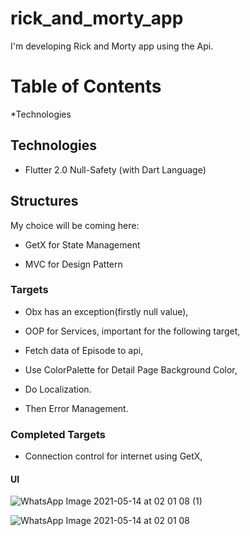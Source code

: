 # rick_and_morty_app

I'm developing Rick and Morty app using the Api.

# Table of Contents

*Technologies

## Technologies

* Flutter 2.0 Null-Safety (with Dart Language)

## Structures

My choice will be coming here:

* GetX for State Management

* MVC for Design Pattern

### Targets

* Obx has an exception(firstly null value),

* OOP for Services, important for the following target, 

* Fetch data of Episode to api,

* Use ColorPalette for Detail Page Background Color,

* Do Localization.

* Then Error Management.


### Completed Targets

* Connection control for internet using GetX,


#### UI

![WhatsApp Image 2021-05-14 at 02 01 08 (1)](https://user-images.githubusercontent.com/50531805/118198032-cf1f7880-b458-11eb-99e4-bcfa61e78ba3.jpeg)

![WhatsApp Image 2021-05-14 at 02 01 08](https://user-images.githubusercontent.com/50531805/118198043-d34b9600-b458-11eb-8822-df38ac6a0774.jpeg)




